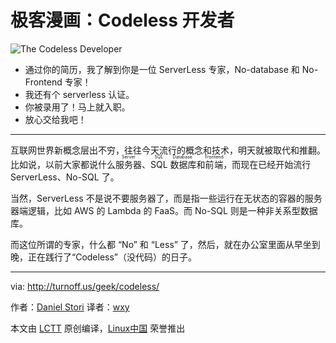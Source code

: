 极客漫画：Codeless 开发者
===============

![The Codeless Developer](https://github.com/LCTT/comic/raw/master/turnoff.us/apache-vs-nginx/codeless/codeless.png)

- 通过你的简历，我了解到你是一位 ServerLess 专家，No-database 和 No-Frontend 专家！
- 我还有个 serverless 认证。
- 你被录用了！马上就入职。
- 放心交给我吧！

---

互联网世界新概念层出不穷，往往今天流行的概念和技术，明天就被取代和推翻。比如说，以前大家都说什么<ruby>服务器<rt>Server</rt></ruby>、<ruby>SQL 数据库<rt>SQL Database</rt></ruby>和<ruby>前端<rt>Frontend</rt></ruby>，而现在已经开始流行 ServerLess、No-SQL 了。

当然，ServerLess 不是说不要服务器了，而是指一些运行在无状态的容器的服务器端逻辑，比如 AWS 的 Lambda 的 FaaS。而 No-SQL 则是一种非关系型数据库。

而这位所谓的专家，什么都 “No” 和 “Less” 了，然后，就在办公室里面从早坐到晚，正在践行了“Codeless”（没代码）的日子。

---

via: http://turnoff.us/geek/codeless/

作者：[Daniel Stori][a]
译者：[wxy](https://github.com/wxy)

本文由 [LCTT](https://github.com/LCTT/TranslateProject) 原创编译，[Linux中国](https://linux.cn/) 荣誉推出

[a]:http://turnoff.us/about/
